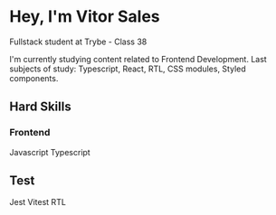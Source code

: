 # Hey, I'm Vitor Sales

Fullstack student at Trybe - Class 38

I'm currently studying content related to Frontend Development. Last subjects of study: Typescript, React, RTL, CSS modules, Styled components.

## Hard Skills 

### Frontend
Javascript Typescript

## Test
Jest Vitest RTL

<!--
**Vitor-Sales/Vitor-Sales** is a ✨ _special_ ✨ repository because its `README.md` (this file) appears on your GitHub profile.

Here are some ideas to get you started:

- 🔭 I’m currently working on ...
- 🌱 I’m currently learning ...
- 👯 I’m looking to collaborate on ...
- 🤔 I’m looking for help with ...
- 💬 Ask me about ...
- 📫 How to reach me: ...
- 😄 Pronouns: ...
- ⚡ Fun fact: ...
-->

